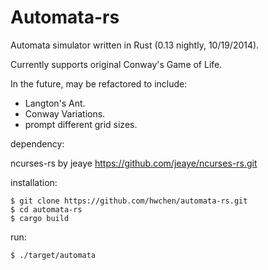 # Automata-rs

Automata simulator written in Rust (0.13 nightly, 10/19/2014).

Currently supports original Conway's Game of Life.

In the future, may be refactored to include:

- Langton's Ant.
- Conway Variations.
- prompt different grid sizes.

dependency: 

ncurses-rs by jeaye
https://github.com/jeaye/ncurses-rs.git

installation:

    $ git clone https://github.com/hwchen/automata-rs.git
    $ cd automata-rs
    $ cargo build

run:

    $ ./target/automata
